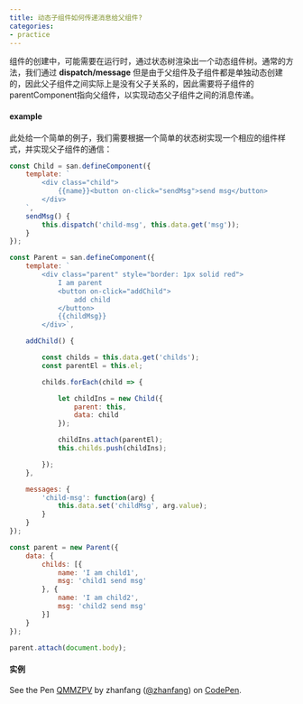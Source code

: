 ```yaml
---
title: 动态子组件如何传递消息给父组件?
categories:
- practice
---
```


组件的创建中，可能需要在运行时，通过状态树渲染出一个动态组件树。通常的方法，我们通过 **dispatch/message** 但是由于父组件及子组件都是单独动态创建的，因此父子组件之间实际上是没有父子关系的，因此需要将子组件的parentComponent指向父组件，以实现动态父子组件之间的消息传递。

#### example

此处给一个简单的例子，我们需要根据一个简单的状态树实现一个相应的组件样式，并实现父子组件的通信：

```javascript
const Child = san.defineComponent({
    template: `
        <div class="child">
            {{name}}<button on-click="sendMsg">send msg</button>
        </div>
    `,
    sendMsg() {
        this.dispatch('child-msg', this.data.get('msg'));
    }
});

const Parent = san.defineComponent({
    template: `
        <div class="parent" style="border: 1px solid red">
            I am parent
            <button on-click="addChild">
                add child
            </button>
            {{childMsg}}
        </div>`,

    addChild() {

        const childs = this.data.get('childs');
        const parentEl = this.el;

        childs.forEach(child => {

            let childIns = new Child({
                parent: this,
                data: child
            });

            childIns.attach(parentEl);
            this.childs.push(childIns);

        });
    },

    messages: {
        'child-msg': function(arg) {
            this.data.set('childMsg', arg.value);
        }
    }
});

const parent = new Parent({
    data: {
        childs: [{
            name: 'I am child1',
            msg: 'child1 send msg'
        }, {
            name: 'I am child2',
            msg: 'child2 send msg'
        }]
    }
});

parent.attach(document.body);
```

#### 实例

<p data-height="365" data-theme-id="0" data-slug-hash="QMMZPV" data-default-tab="js,result" data-user="zhanfang" data-embed-version="2" data-pen-title="QMMZPV" class="codepen">See the Pen <a href="https://codepen.io/zhanfang/pen/QMMZPV/">QMMZPV</a> by zhanfang (<a href="https://codepen.io/zhanfang">@zhanfang</a>) on <a href="https://codepen.io">CodePen</a>.</p>
<script async src="https://production-assets.codepen.io/assets/embed/ei.js"></script>